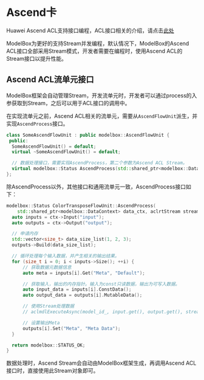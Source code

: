 # Ascend卡

Huawei Ascend ACL支持接口编程，ACL接口相关的介绍，请点击[此处](https://support.huawei.com/enterprise/en/doc/EDOC1100155021/50a12c70/acl-api-reference)

ModelBox为更好的支持Stream并发编程，默认情况下，ModelBox的Ascend ACL接口全部采用Stream模式，开发者需要在编程时，使用Ascend ACL的Stream接口以提升性能。

## Ascend ACL流单元接口

ModelBox框架会自动管理Stream，开发流单元时，开发者可以通过process的入参获取到Stream，之后可以用于ACL接口的调用中。

在实现流单元之前，Ascend ACL相关的流单元，需要从`AscendFlowUnit`派生，并实现`AscendProcess`接口。

```c++
class SomeAscendFlowUnit : public modelbox::AscendFlowUnit {
 public:
  SomeAscendFlowUnit() = default;
  virtual ~SomeAscendFlowUnit() = default;

  // 数据处理接口，需要实现AscendProcess，第二个参数为Ascend ACL Stream。
  virtual modelbox::Status AscendProcess(std::shared_ptr<modelbox::DataContext> data_ctx, aclrtStream stream);
};
```

除AscendProcess以外，其他接口和通用流单元一致，AscendProcess接口如下：

```c++
modelbox::Status ColorTransposeFlowUnit::AscendProcess(
    std::shared_ptr<modelbox::DataContext> data_ctx, aclrtStream stream) {
  auto inputs = ctx->Input("input");
  auto outputs = ctx->Output("output");

  // 申请内存
  std::vector<size_t> data_size_list(1, 2, 3);
  outputs->Build(data_size_list);

  // 循环处理每个输入数据，并产生相关的输出结果。
  for (size_t i = 0; i < inputs->Size(); ++i) {
      // 获取数据元数据信息
      auto meta = inputs[i].Get("Meta", "Default");

      // 获取输入，输出的内存指针。输入为const只读数据，输出为可写入数据。
      auto input_data = inputs[i].ConstData();
      auto output_data = outputs[i].MutableData();

      // 使用Stream处理数据
      // aclmdlExecuteAsync(model_id_, input.get(), output.get(), stream);

      // 设置输出Meta
      outputs[i].Set("Meta", "Meta Data");
  }

  return modelbox::STATUS_OK;
}
```

数据处理时，Ascend Stream会自动由ModelBox框架生成，再调用Ascend ACL接口时，直接使用此Stream对象即可。
